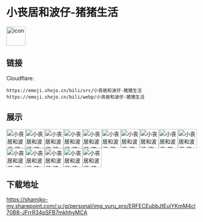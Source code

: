 # 小丧居和波仔-猪猪生活
<img src="https://emoji.shojo.cn/bili/src/小丧居和波仔-猪猪生活/icon.png" width="50" height="50" alt="icon">

## 链接
Cloudflare:
```
https://emoji.shojo.cn/bili/src/小丧居和波仔-猪猪生活
https://emoji.shojo.cn/bili/webp/小丧居和波仔-猪猪生活
```
## 展示
<img src="https://emoji.shojo.cn/bili/src/小丧居和波仔-猪猪生活/小丧居和波仔-猪猪生活-无情嘲笑.png" width="50" height="50" alt="小丧居和波仔-猪猪生活-无情嘲笑"><img src="https://emoji.shojo.cn/bili/src/小丧居和波仔-猪猪生活/小丧居和波仔-猪猪生活-怎么事.png" width="50" height="50" alt="小丧居和波仔-猪猪生活-怎么事"><img src="https://emoji.shojo.cn/bili/src/小丧居和波仔-猪猪生活/小丧居和波仔-猪猪生活-有一点想你.png" width="50" height="50" alt="小丧居和波仔-猪猪生活-有一点想你"><img src="https://emoji.shojo.cn/bili/src/小丧居和波仔-猪猪生活/小丧居和波仔-猪猪生活-崩溃.png" width="50" height="50" alt="小丧居和波仔-猪猪生活-崩溃"><img src="https://emoji.shojo.cn/bili/src/小丧居和波仔-猪猪生活/小丧居和波仔-猪猪生活-闭嘴.png" width="50" height="50" alt="小丧居和波仔-猪猪生活-闭嘴"><img src="https://emoji.shojo.cn/bili/src/小丧居和波仔-猪猪生活/小丧居和波仔-猪猪生活-耶.png" width="50" height="50" alt="小丧居和波仔-猪猪生活-耶"><img src="https://emoji.shojo.cn/bili/src/小丧居和波仔-猪猪生活/小丧居和波仔-猪猪生活-达成共识.png" width="50" height="50" alt="小丧居和波仔-猪猪生活-达成共识"><img src="https://emoji.shojo.cn/bili/src/小丧居和波仔-猪猪生活/小丧居和波仔-猪猪生活-来了来了.png" width="50" height="50" alt="小丧居和波仔-猪猪生活-来了来了"><img src="https://emoji.shojo.cn/bili/src/小丧居和波仔-猪猪生活/小丧居和波仔-猪猪生活-敬礼.png" width="50" height="50" alt="小丧居和波仔-猪猪生活-敬礼"><img src="https://emoji.shojo.cn/bili/src/小丧居和波仔-猪猪生活/小丧居和波仔-猪猪生活-没问题.png" width="50" height="50" alt="小丧居和波仔-猪猪生活-没问题"><img src="https://emoji.shojo.cn/bili/src/小丧居和波仔-猪猪生活/小丧居和波仔-猪猪生活-坚强.png" width="50" height="50" alt="小丧居和波仔-猪猪生活-坚强"><img src="https://emoji.shojo.cn/bili/src/小丧居和波仔-猪猪生活/小丧居和波仔-猪猪生活-熬夜冠军.png" width="50" height="50" alt="小丧居和波仔-猪猪生活-熬夜冠军"><img src="https://emoji.shojo.cn/bili/src/小丧居和波仔-猪猪生活/小丧居和波仔-猪猪生活-告辞.png" width="50" height="50" alt="小丧居和波仔-猪猪生活-告辞"><img src="https://emoji.shojo.cn/bili/src/小丧居和波仔-猪猪生活/小丧居和波仔-猪猪生活-拍桌.png" width="50" height="50" alt="小丧居和波仔-猪猪生活-拍桌"><img src="https://emoji.shojo.cn/bili/src/小丧居和波仔-猪猪生活/小丧居和波仔-猪猪生活-多喝热水.png" width="50" height="50" alt="小丧居和波仔-猪猪生活-多喝热水">

## 下载地址

https://shamiko-my.sharepoint.com/:u:/g/personal/img_yuru_pro/ERFECEubbJtEuiYKmM4cl70B8-JFrrR34pSFB7mkhhyMCA